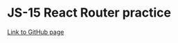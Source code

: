 # JS-15 React Router practice

[Link to GitHub page](https://vladgalafm.github.io/React-Router-Practice/)
